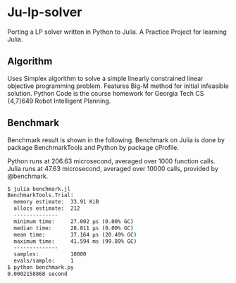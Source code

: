 # Ju-lp-solver
Porting a LP solver written in Python to Julia. A Practice Project for learning Julia.

## Algorithm
Uses Simplex algorithm to solve a simple linearly constrained linear objective programming problem. Features Big-M method for initial infeasible solution. Python Code is the course homework for Georgia Tech CS {4,7}649 Robot Intelligent Planning. 

## Benchmark
Benchmark result is shown in the following. Benchmark on Julia is done by package BenchmarkTools and Python by package cProfile.

Python runs at 206.63 microsecond, averaged over 1000 function calls.
Julia runs at 47.63 microsecond, averaged over 10000 calls, provided by @benchmark.

```bash
$ julia benchmark.jl 
BenchmarkTools.Trial: 
  memory estimate:  33.91 KiB
  allocs estimate:  212
  --------------
  minimum time:     27.002 μs (0.00% GC)
  median time:      28.811 μs (0.00% GC)
  mean time:        37.164 μs (20.49% GC)
  maximum time:     41.594 ms (99.89% GC)
  --------------
  samples:          10000
  evals/sample:     1
$ python benchmark.py 
0.0002158868 second
```
